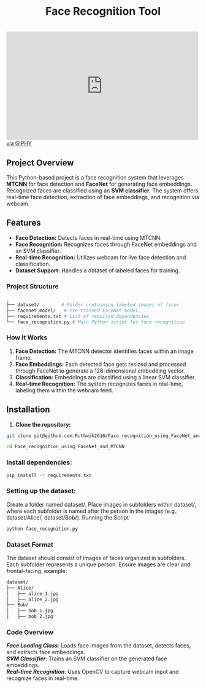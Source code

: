 <div align="center">
  <h1><b>Face Recognition Tool </b></h1>
</div> <br>
<div style="width:100%;height:0;padding-bottom:56%;position:relative;"><iframe src="https://giphy.com/embed/3o7abnQiguzMTaYlOM" width="500" height="100%" style="position:absolute" frameBorder="0" class="giphy-embed" allowFullScreen></iframe></div><p3><a href="https://giphy.com/gifs/colonyusa-colony-tory-kittles-usa-3o7abnQiguzMTaYlOM">via GIPHY</a></p3>


## Project Overview

This Python-based project is a face recognition system that leverages **MTCNN** for face detection and **FaceNet** for generating face embeddings. Recognized faces are classified using an **SVM classifier**. The system offers real-time face detection, extraction of face embeddings, and recognition via webcam.

## Features

* **Face Detection:** Detects faces in real-time using MTCNN.
* **Face Recognition:** Recognizes faces through FaceNet embeddings and an SVM classifier.
* **Real-time Recognition:** Utilizes webcam for live face detection and classification.
* **Dataset Support:** Handles a dataset of labeled faces for training.

### Project Structure

``` bash
.
├── dataset/        # Folder containing labeled images of faces
├── facenet_model/   # Pre-trained FaceNet model
├── requirements.txt # List of required dependencies
└── face_recognition.py # Main Python script for face recognition
```

### How It Works

1. **Face Detection:** The MTCNN detector identifies faces within an image frame.
2. **Face Embeddings:** Each detected face gets resized and processed through FaceNet to generate a 128-dimensional embedding vector.
3. **Classification:** Embeddings are classified using a linear SVM classifier.
4. **Real-time Recognition:** The system recognizes faces in real-time, labeling them within the webcam feed.

## Installation

1. **Clone the repository:**

```bash
git clone git@github.com:Ruthwik2610/Face_recognition_using_FaceNet_and_MTCNN.git

cd Face_recognition_using_FaceNet_and_MTCNN  

```

### Install dependencies:

```bash
pip install -r requirements.txt 
```

### Setting up the dataset: 

Create a folder named dataset/.
Place images in subfolders within dataset/, where each subfolder is named after the person in the images (e.g., dataset/Alice/, dataset/Bob/).
Running the Script

```bash
python face_recognition.py
```

### Dataset Format

The dataset should consist of images of faces organized in subfolders.
Each subfolder represents a unique person.
Ensure images are clear and frontal-facing.
example:
```bash
dataset/
├── Alice/
│   ├── alice_1.jpg
│   ├── alice_2.jpg
├── Bob/
│   ├── bob_1.jpg
│   ├── bob_2.jpg
```

### Code Overview

***Face Loading Class***: Loads face images from the dataset, detects faces, and extracts face embeddings.<br>
***SVM Classifier***: Trains an SVM classifier on the generated face embeddings.<br>
***Real-time Recognition***: Uses OpenCV to capture webcam input and recognize faces in real-time.<br>

